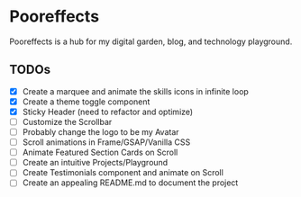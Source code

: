 # Pooreffects

Pooreffects is a hub for my digital garden, blog, and technology playground.

## TODOs

- [x] Create a marquee and animate the skills icons in infinite loop
- [x] Create a theme toggle component
- [x] Sticky Header (need to refactor and optimize)
- [ ] Customize the Scrollbar
- [ ] Probably change the logo to be my Avatar
- [ ] Scroll animations in Frame/GSAP/Vanilla CSS
- [ ] Animate Featured Section Cards on Scroll
- [ ] Create an intuitive Projects/Playground
- [ ] Create Testimonials component and animate on Scroll
- [ ] Create an appealing README.md to document the project
